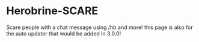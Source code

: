 Herobrine-SCARE
===============

Scare people with a chat message using
/hb and more! this page is also for the 
auto updater that would be added in 3.0.0!
